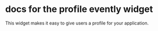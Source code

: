 # docs for the profile evently widget

This widget makes it easy to give users a profile for your application.